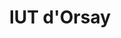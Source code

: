 ---
title: "IUT d'Orsay"
description: "BUT Info 2023-26"
icon: "image/iut.png"
link: "https://www.iut-orsay.universite-paris-saclay.fr/"
---